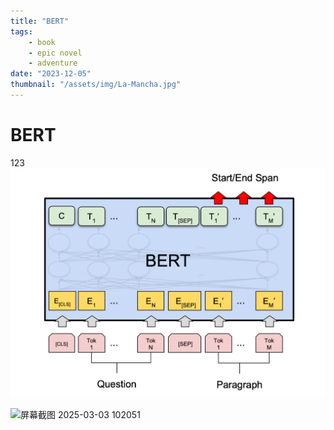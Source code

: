```yaml
---
title: "BERT"
tags:
    - book
    - epic novel
    - adventure
date: "2023-12-05"
thumbnail: "/assets/img/La-Mancha.jpg"
---
```

# BERT
123
![屏幕截图 2025-03-03 102051](https://github.com/hivexyz/selfblog/blob/main/images/bert.png?raw=true)

![屏幕截图 2025-03-03 102051](https://gitee.com/zkc-xyz/imgs/raw/master/Image/202507171215380.png)
